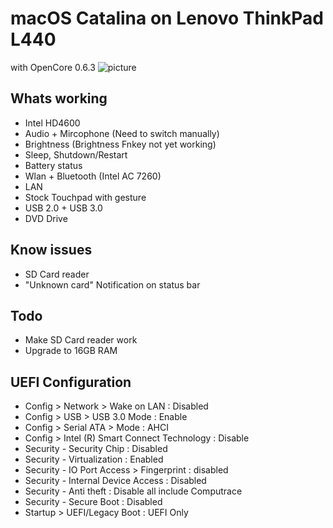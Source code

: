 # macOS Catalina on Lenovo ThinkPad L440
  with OpenCore 0.6.3
  ![picture](https://github.com/agensosis/thinkpad-l440/blob/main/pic1.png)
##  Whats working
 - Intel HD4600
 - Audio + Mircophone (Need to switch manually)
 - Brightness (Brightness Fnkey not yet working)
 - Sleep, Shutdown/Restart
 - Battery status
 - Wlan + Bluetooth (Intel AC 7260)
 - LAN
 - Stock Touchpad with gesture
 - USB 2.0 + USB 3.0
 - DVD Drive
## Know issues
 - SD Card reader
 - "Unknown card" Notification on status bar
 
 ## Todo
 - Make SD Card reader work
 - Upgrade to 16GB RAM
 
 ## UEFI Configuration
 - Config > Network > Wake on LAN : Disabled
 - Config > USB > USB 3.0 Mode : Enable
 - Config > Serial ATA > Mode : AHCI
 - Config > Intel (R) Smart Connect Technology : Disable
 - Security - Security Chip : Disabled
 - Security - Virtualization : Enabled
 - Security - IO Port Access > Fingerprint : disabled
 - Security - Internal Device Access : Disabled
 - Security - Anti theft : Disable all include Computrace
 - Security - Secure Boot : Disabled
 - Startup > UEFI/Legacy Boot : UEFI Only
 
